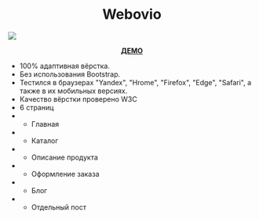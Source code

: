 <h1 align="center">Webovio</h1>
<img src="https://github.com/sergeybespyatov/freshnesecom/blob/main/screenshot.png">
<p align="center"><strong><a href="https://sergeybespyatov.github.io/freshnesecom/" target="_blank">ДЕМО</a></strong></p>

- 100% адаптивная вёрстка.
- Без использования Bootstrap.
- Тестился в браузерах "Yandex", "Hrome", "Firefox", "Edge", "Safari", а также в их мобильных версиях.
- Качество вёрстки проверено W3C
- 6 страниц
- - Главная
- - Каталог
- - Описание продукта
- - Оформление заказа
- - Блог
- - Отдельный пост
